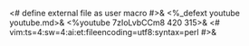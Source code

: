 <# define external file as user macro #>&
<%_defext youtube youtube.md>&
<%youtube 7zIoLvbCCm8 420 315>&
<#
vim:ts=4:sw=4:ai:et:fileencoding=utf8:syntax=perl
#>&

